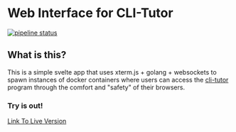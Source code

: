 # Web Interface for CLI-Tutor

[![pipeline status](https://gitlab.com/qasimwarraich/svelteterm/badges/main/pipeline.svg)](https://gitlab.com/qasimwarraich/svelteterm/-/commits/main)

## What is this?

This is a simple svelte app that uses xterm.js + golang + websockets to spawn
instances of docker containers where users can access the
[cli-tutor](https://gitlab.com/qasimwarraich/cli-tutor) program through the
comfort and "safety" of their browsers. 

### Try is out!

[Link To Live Version](https://tutor.chistole.ch)
